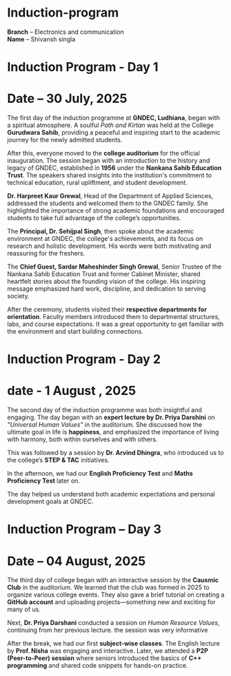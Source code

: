 # Induction-program
**Branch** – Electronics and communication  
**Name** – Shivansh singla  
# Induction Program - Day 1

# Date – 30 July, 2025  

The first day of the induction programme at **GNDEC, Ludhiana**, began with a spiritual atmosphere. A soulful *Path and Kirtan* was held at the College **Gurudwara Sahib**, providing a peaceful and inspiring start to the academic journey for the newly admitted students.

After this, everyone moved to the **college auditorium** for the official inauguration. The session began with an introduction to the history and legacy of GNDEC, established in **1956** under the **Nankana Sahib Education Trust**. The speakers shared insights into the institution's commitment to technical education, rural upliftment, and student development.

**Dr. Harpreet Kaur Grewal**, Head of the Department of Applied Sciences, addressed the students and welcomed them to the GNDEC family. She highlighted the importance of strong academic foundations and encouraged students to take full advantage of the college’s opportunities.

The **Principal, Dr. Sehijpal Singh**, then spoke about the academic environment at GNDEC, the college's achievements, and its focus on research and holistic development. His words were both motivating and reassuring for the freshers.

The **Chief Guest, Sardar Maheshinder Singh Grewal**, Senior Trustee of the Nankana Sahib Education Trust and former Cabinet Minister, shared heartfelt stories about the founding vision of the college. His inspiring message emphasized hard work, discipline, and dedication to serving society.

After the ceremony, students visited their **respective departments for orientation**. Faculty members introduced them to departmental structures, labs, and course expectations. It was a great opportunity to get familiar with the environment and start building connections.
# Induction Program - Day 2
# date - 1 August , 2025

The second day of the induction programme was both insightful and engaging. The day began with an **expert lecture by Dr. Priya Darshini** on *"Universal Human Values"* in the auditorium. She discussed how the ultimate goal in life is **happiness**, and emphasized the importance of living with harmony, both within ourselves and with others.

This was followed by a session by **Dr. Arvind Dhingra**, who introduced us to the college’s **STEP & TAC** initiatives.

In the afternoon, we had our **English Proficiency Test** and **Maths Proficiency Test** later on.

The day helped us understand both academic expectations and personal development goals at GNDEC.
# Induction Program – Day 3

# Date – 04 August, 2025

The third day of college began with an interactive session by the **Causmic Club** in the auditorium. We learned that the club was formed in 2025 to organize various college events. They also gave a brief tutorial on creating a **GitHub account** and uploading projects—something new and exciting for many of us.

Next, **Dr. Priya Darshani** conducted a session on *Human Resource Values*, continuing from her previous lecture. the session was very informative

After the break, we had our first **subject-wise classes**. The English lecture by **Prof. Nisha** was engaging and interactive. Later, we attended a **P2P (Peer-to-Peer) session** where seniors introduced the basics of **C++ programming** and shared code snippets for hands-on practice.

